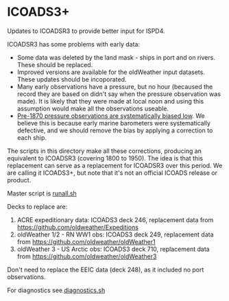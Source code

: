 # ICOADS3+

Updates to ICOADSR3 to provide better input for ISPD4.

ICOADSR3 has some problems with early data: 
* Some data was deleted by the land mask - ships in port and on rivers. These should be replaced.
* Improved versions are available for the oldWeather input datasets. These updates should be incoporated.
* Many early observations have a pressure, but no hour (becaused the record they are based on didn't say when the pressure observation was made). It is likely that they were made at local noon and using this assumption would make all the observations useable.
* [Pre-1870 pressure observations are systematically biased low](http://reanalyses.org/index.php/observations/pressure-biases-early-ship-observations). We believe this is because early marine barometers were systematically defective, and we should remove the bias by applying a correction to each ship. 

The scripts in this directory make all these corrections, producing an equivalent to ICOADSR3 (covering 1800 to 1950). The idea is that this replacement can serve as a replacement for ICOADSR3 over this period. We are calling it ICOADS3+, but note that it's not an official ICOADS release or product. 

Master script is [runall.sh](runall.sh)

Decks to replace are:
1. ACRE expeditionary data: ICOADS3 deck 246, replacement data from  https://github.com/oldweather/Expeditions
2. oldWeather 1/2 - RN WW1 obs: ICOADS3 deck 249, replacement data from https://github.com/oldweather/oldWeather1
3. oldWeather 3 - US Arctic obs: ICOADS3 deck 710, replacement data from https://github.com/oldweather/oldWeather3

Don't need to replace the EEIC data (deck 248), as it included no port observations.

For diagnostics see [diagnostics.sh](disgnostics.sh)
